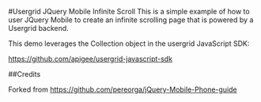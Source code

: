 #Usergrid JQuery Mobile Infinite Scroll
This is a simple example of how to user JQuery Mobile to create an infinite scrolling page that is powered by a Usergrid backend.

This demo leverages the Collection object in the usergrid JavaScript SDK:

<https://github.com/apigee/usergrid-javascript-sdk>



##Credits

Forked from https://github.com/pereorga/jQuery-Mobile-Phone-guide




